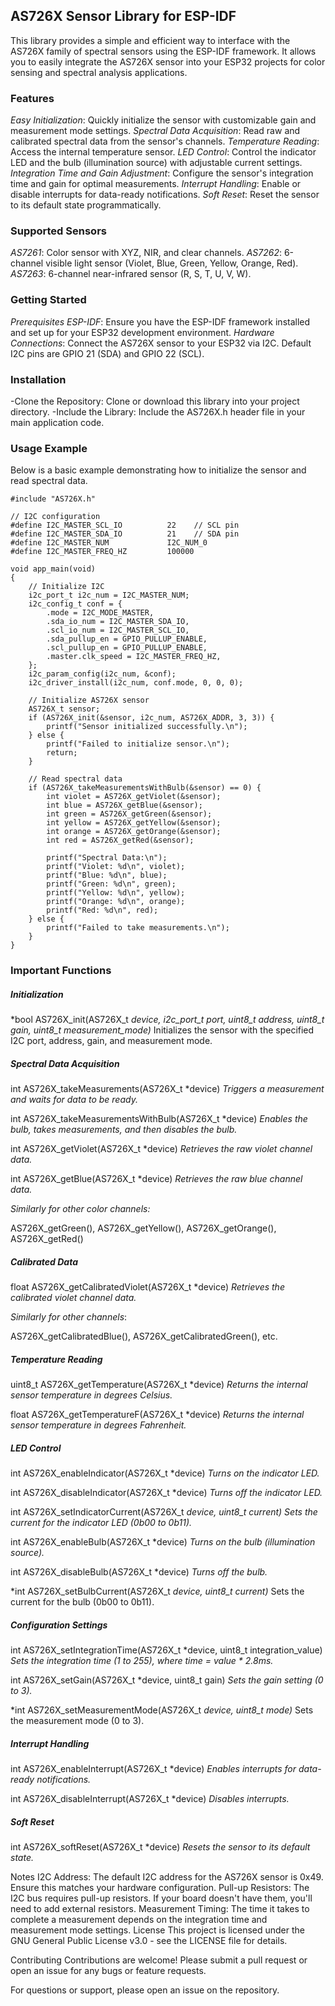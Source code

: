 ## AS726X Sensor Library for ESP-IDF
This library provides a simple and efficient way to interface with the AS726X family of spectral sensors using the ESP-IDF framework. It allows you to easily integrate the AS726X sensor into your ESP32 projects for color sensing and spectral analysis applications.

### Features
*Easy Initialization*: Quickly initialize the sensor with customizable gain and measurement mode settings.
*Spectral Data Acquisition*: Read raw and calibrated spectral data from the sensor's channels.
*Temperature Reading*: Access the internal temperature sensor.
*LED Control*: Control the indicator LED and the bulb (illumination source) with adjustable current settings.
*Integration Time and Gain Adjustment*: Configure the sensor's integration time and gain for optimal measurements.
*Interrupt Handling*: Enable or disable interrupts for data-ready notifications.
*Soft Reset*: Reset the sensor to its default state programmatically.
### Supported Sensors
*AS7261*: Color sensor with XYZ, NIR, and clear channels.
*AS7262*: 6-channel visible light sensor (Violet, Blue, Green, Yellow, Orange, Red).
*AS7263*: 6-channel near-infrared sensor (R, S, T, U, V, W).
### Getting Started
_Prerequisites_
*ESP-IDF*: Ensure you have the ESP-IDF framework installed and set up for your ESP32 development environment.
*Hardware Connections*: Connect the AS726X sensor to your ESP32 via I2C. Default I2C pins are GPIO 21 (SDA) and GPIO 22 (SCL).
### Installation
-Clone the Repository: Clone or download this library into your project directory.
-Include the Library: Include the AS726X.h header file in your main application code.
### Usage Example
Below is a basic example demonstrating how to initialize the sensor and read spectral data.
```
#include "AS726X.h"

// I2C configuration
#define I2C_MASTER_SCL_IO          22    // SCL pin
#define I2C_MASTER_SDA_IO          21    // SDA pin
#define I2C_MASTER_NUM             I2C_NUM_0
#define I2C_MASTER_FREQ_HZ         100000

void app_main(void)
{
    // Initialize I2C
    i2c_port_t i2c_num = I2C_MASTER_NUM;
    i2c_config_t conf = {
        .mode = I2C_MODE_MASTER,
        .sda_io_num = I2C_MASTER_SDA_IO,
        .scl_io_num = I2C_MASTER_SCL_IO,
        .sda_pullup_en = GPIO_PULLUP_ENABLE,
        .scl_pullup_en = GPIO_PULLUP_ENABLE,
        .master.clk_speed = I2C_MASTER_FREQ_HZ,
    };
    i2c_param_config(i2c_num, &conf);
    i2c_driver_install(i2c_num, conf.mode, 0, 0, 0);

    // Initialize AS726X sensor
    AS726X_t sensor;
    if (AS726X_init(&sensor, i2c_num, AS726X_ADDR, 3, 3)) {
        printf("Sensor initialized successfully.\n");
    } else {
        printf("Failed to initialize sensor.\n");
        return;
    }

    // Read spectral data
    if (AS726X_takeMeasurementsWithBulb(&sensor) == 0) {
        int violet = AS726X_getViolet(&sensor);
        int blue = AS726X_getBlue(&sensor);
        int green = AS726X_getGreen(&sensor);
        int yellow = AS726X_getYellow(&sensor);
        int orange = AS726X_getOrange(&sensor);
        int red = AS726X_getRed(&sensor);

        printf("Spectral Data:\n");
        printf("Violet: %d\n", violet);
        printf("Blue: %d\n", blue);
        printf("Green: %d\n", green);
        printf("Yellow: %d\n", yellow);
        printf("Orange: %d\n", orange);
        printf("Red: %d\n", red);
    } else {
        printf("Failed to take measurements.\n");
    }
}
```

### Important Functions
##### Initialization
*bool AS726X_init(AS726X_t *device, i2c_port_t port, uint8_t address, uint8_t gain, uint8_t measurement_mode)*
Initializes the sensor with the specified I2C port, address, gain, and measurement mode.

##### Spectral Data Acquisition

int AS726X_takeMeasurements(AS726X_t *device)
*Triggers a measurement and waits for data to be ready.*

int AS726X_takeMeasurementsWithBulb(AS726X_t *device)
*Enables the bulb, takes measurements, and then disables the bulb.*

int AS726X_getViolet(AS726X_t *device)
*Retrieves the raw violet channel data.*

int AS726X_getBlue(AS726X_t *device)
*Retrieves the raw blue channel data.*

_Similarly for other color channels:_

AS726X_getGreen(), AS726X_getYellow(), AS726X_getOrange(), AS726X_getRed()


##### Calibrated Data
float AS726X_getCalibratedViolet(AS726X_t *device)
*Retrieves the calibrated violet channel data.*

_Similarly for other channels_:

AS726X_getCalibratedBlue(), AS726X_getCalibratedGreen(), etc.

##### Temperature Reading
uint8_t AS726X_getTemperature(AS726X_t *device)
*Returns the internal sensor temperature in degrees Celsius.*

float AS726X_getTemperatureF(AS726X_t *device)
*Returns the internal sensor temperature in degrees Fahrenheit.*

##### LED Control

int AS726X_enableIndicator(AS726X_t *device)
*Turns on the indicator LED.*

int AS726X_disableIndicator(AS726X_t *device)
*Turns off the indicator LED.*

int AS726X_setIndicatorCurrent(AS726X_t *device, uint8_t current)*
*Sets the current for the indicator LED (0b00 to 0b11).*

int AS726X_enableBulb(AS726X_t *device)
*Turns on the bulb (illumination source).*

int AS726X_disableBulb(AS726X_t *device)
*Turns off the bulb.*

*int AS726X_setBulbCurrent(AS726X_t *device, uint8_t current)*
Sets the current for the bulb (0b00 to 0b11).

##### Configuration Settings
int AS726X_setIntegrationTime(AS726X_t *device, uint8_t integration_value)
*Sets the integration time (1 to 255), where time = value * 2.8ms.*

int AS726X_setGain(AS726X_t *device, uint8_t gain)
*Sets the gain setting (0 to 3).*

*int AS726X_setMeasurementMode(AS726X_t *device, uint8_t mode)*
Sets the measurement mode (0 to 3).

##### Interrupt Handling
int AS726X_enableInterrupt(AS726X_t *device)
*Enables interrupts for data-ready notifications.*

int AS726X_disableInterrupt(AS726X_t *device)
*Disables interrupts.*

##### Soft Reset
int AS726X_softReset(AS726X_t *device)
*Resets the sensor to its default state.*

Notes
I2C Address: The default I2C address for the AS726X sensor is 0x49. Ensure this matches your hardware configuration.
Pull-up Resistors: The I2C bus requires pull-up resistors. If your board doesn't have them, you'll need to add external resistors.
Measurement Timing: The time it takes to complete a measurement depends on the integration time and measurement mode settings.
License
This project is licensed under the GNU General Public License v3.0 - see the LICENSE file for details.

Contributing
Contributions are welcome! Please submit a pull request or open an issue for any bugs or feature requests.

For questions or support, please open an issue on the repository.